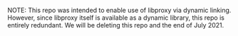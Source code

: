 NOTE: This repo was intended to enable use of libproxy via dynamic linking. However, since libproxy itself is available as a dynamic library, this repo is entirely redundant. We will be deleting this repo and the end of July 2021.
